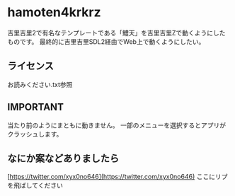 # hamoten4krkrz

吉里吉里2で有名なテンプレートである「鱧天」を吉里吉里Zで動くようにしたものです。
最終的に吉里吉里SDL2経由でWeb上で動くようにしたい。

## ライセンス

お読みください.txt参照

## IMPORTANT

当たり前のようにまともに動きません。
一部のメニューを選択するとアプリがクラッシュします。

## なにか案などありましたら

[https://twitter.com/xyx0no646](https://twitter.com/xyx0no646) ここにリプを飛ばしてください
